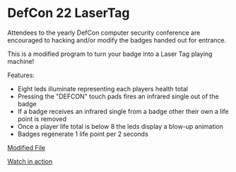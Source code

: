DefCon 22 LaserTag
=============

Attendees to the yearly DefCon computer security conference are encouraged to hacking and/or modify the badges handed out for entrance. 
 
This is a modified program to turn your badge into a Laser Tag playing machine! 
 
Features: 
- Eight leds illuminate representing each players health total 
- Pressing the "DEFCON" touch pads fires an infrared single out of the badge 
- If a badge receives an infrared single from a badge other their own a life point is removed 
- Once a player life total is below 8 the leds display a blow-up animation 
- Badges regenerate 1 life point per 2 seconds


[Modified File](https://github.com/WesDaniels/DC22-LaserTag/blob/master/dc22_badge_human.spin)

[Watch in action](https://www.youtube.com/watch?v=Nc1ubNM8E28)
